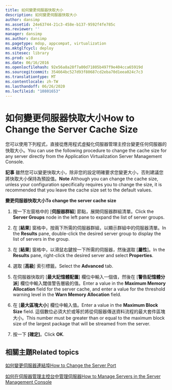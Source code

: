 ```yaml
---
title: 如何變更伺服器快取大小
description: 如何變更伺服器快取大小
author: dansimp
ms.assetid: 24e63744-21c3-458e-b137-9592f4fe785c
ms.reviewer: ''
manager: dansimp
ms.author: dansimp
ms.pagetype: mdop, appcompat, virtualization
ms.mktglfcycl: deploy
ms.sitesec: library
ms.prod: w10
ms.date: 06/16/2016
ms.openlocfilehash: 92e56a8a28f7a00d71805b497f9e404cca65919d
ms.sourcegitcommit: 354664bc527d93f80687cd2eba70d1eea024c7c3
ms.translationtype: MT
ms.contentlocale: zh-TW
ms.lasthandoff: 06/26/2020
ms.locfileid: "10801653"
---
```

# <span data-ttu-id="f7635-103">如何變更伺服器快取大小</span><span class="sxs-lookup"><span data-stu-id="f7635-103">How to Change the Server Cache Size</span></span>


<span data-ttu-id="f7635-104">您可以使用下列程式，直接從應用程式虛擬化伺服器管理主控台變更任何伺服器的快取大小。</span><span class="sxs-lookup"><span data-stu-id="f7635-104">You can use the following procedure to change the cache size for any server directly from the Application Virtualization Server Management Console.</span></span>

<span data-ttu-id="f7635-105">**記事** 雖然您可以變更快取大小，除非您的設定明確要求您變更大小，否則建議您將快取大小保持為預設值。</span><span class="sxs-lookup"><span data-stu-id="f7635-105">**Note** Although you can change the cache size, unless your configuration specifically requires you to change the size, it is recommended that you leave the cache size set to the default values.</span></span>

 

**<span data-ttu-id="f7635-106">變更伺服器快取大小</span><span class="sxs-lookup"><span data-stu-id="f7635-106">To change the server cache size</span></span>**

1.  <span data-ttu-id="f7635-107">按一下左窗格中的 [**伺服器群組**] 節點，展開伺服器群組清單。</span><span class="sxs-lookup"><span data-stu-id="f7635-107">Click the **Server Groups** node in the left pane to expand the list of server groups.</span></span>

2.  <span data-ttu-id="f7635-108">在 [**結果**] 窗格中，按兩下所需的伺服器群組，以顯示群組中的伺服器清單。</span><span class="sxs-lookup"><span data-stu-id="f7635-108">In the **Results** pane, double-click the desired server group to display the list of servers in the group.</span></span>

3.  <span data-ttu-id="f7635-109">在 [**結果**] 窗格中，以滑鼠右鍵按一下所需的伺服器，然後選取 [**屬性**]。</span><span class="sxs-lookup"><span data-stu-id="f7635-109">In the **Results** pane, right-click the desired server and select **Properties**.</span></span>

4.  <span data-ttu-id="f7635-110">選取 [**高級**] 索引標籤。</span><span class="sxs-lookup"><span data-stu-id="f7635-110">Select the **Advanced** tab.</span></span>

5.  <span data-ttu-id="f7635-111">在伺服器快取的 [**最大記憶體配置**] 欄位中輸入一個值，然後在 [**警告記憶體分派**] 欄位中輸入閾值警告層級的值。</span><span class="sxs-lookup"><span data-stu-id="f7635-111">Enter a value in the **Maximum Memory Allocation** field for the server cache, and enter a value for the threshold warning level in the **Warn Memory Allocation** field.</span></span>

6.  <span data-ttu-id="f7635-112">在 [**最大區塊大小**] 欄位中輸入值。</span><span class="sxs-lookup"><span data-stu-id="f7635-112">Enter a value in the **Maximum Block Size** field.</span></span> <span data-ttu-id="f7635-113">這個數位必須大於或等於將從伺服器傳送資料流程的最大套件區塊大小。</span><span class="sxs-lookup"><span data-stu-id="f7635-113">This number must be greater than or equal to the maximum block size of the largest package that will be streamed from the server.</span></span>

7.  <span data-ttu-id="f7635-114">按一下 **\[確定\]**。</span><span class="sxs-lookup"><span data-stu-id="f7635-114">Click **OK**.</span></span>

## <span data-ttu-id="f7635-115">相關主題</span><span class="sxs-lookup"><span data-stu-id="f7635-115">Related topics</span></span>


[<span data-ttu-id="f7635-116">如何變更伺服器連結埠</span><span class="sxs-lookup"><span data-stu-id="f7635-116">How to Change the Server Port</span></span>](how-to-change-the-server-port.md)

[<span data-ttu-id="f7635-117">如何在伺服器管理主控台中管理伺服器</span><span class="sxs-lookup"><span data-stu-id="f7635-117">How to Manage Servers in the Server Management Console</span></span>](how-to-manage-servers-in-the-server-management-console.md)

 

 





